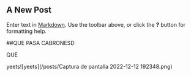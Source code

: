 ## A New Post

Enter text in [Markdown](http://daringfireball.net/projects/markdown/). Use the toolbar above, or click the **?** button for formatting help.

##QUE PASA CABRONESD

QUE

yeets![yeets](/posts/Captura de pantalla 2022-12-12 192348.png)
